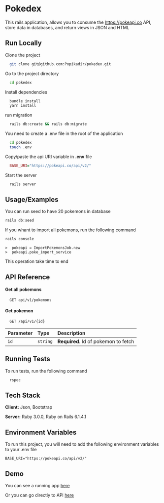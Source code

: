 
# Pokedex

This rails application, allows you to consume the https://pokeapi.co API, store data in databases, and return views in JSON and HTML


## Run Locally

Clone the project

```bash
  git clone git@github.com:Popikadir/pokedex.git
```

Go to the project directory

```bash
  cd pokedex
```

Install dependencies

```bash
  bundle install
  yarn install
```

run migration

```bash
  rails db:create && rails db:migrate
```
You need to create a .env file in the root of the application 

```bash
  cd pokedex
  touch .env
```
Copy/paste the api URI variable in **.env** file
```ruby
  BASE_URI="https://pokeapi.co/api/v2/"
```

Start the server

```bash
  rails server
```

  
## Usage/Examples

 You can run seed to have 20 pokemons in database

```bash
rails db:seed

```

If you whant to import all pokemons, run the following command 

```bash
rails console

```
```shell
>  pokeapi = ImportPokemonsJob.new
>  pokeapi.poke_import_service

```

This operation take time to end
## API Reference

#### Get all pokemons

```http
  GET api/v1/pokemons
```

#### Get pokemon

```http
  GET /api/v1/{id}
```

| Parameter | Type     | Description                       |
| :-------- | :------- | :-------------------------------- |
| `id`      | `string` | **Required**. Id of pokemon to fetch |



  
## Running Tests

To run tests, run the following command

```bash
  rspec
```

  
## Tech Stack

**Client:** Json, Bootstrap

**Server:** Ruby 3.0.0, Ruby on Rails 6.1.4.1

  
## Environment Variables

To run this project, you will need to add the following environment variables to your .env file

`BASE_URI="https://pokeapi.co/api/v2/"`


  
## Demo

You can see a running app [here](https://pokedex-staging.herokuapp.com/)

Or you can go directly to API [here](https://pokedex-staging.herokuapp.com/api/v1/pokemons)

